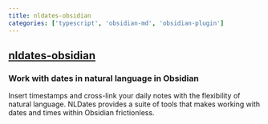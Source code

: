 ```yaml
---
title: nldates-obsidian
categories: ['typescript', 'obsidian-md', 'obsidian-plugin']
---
```

## [nldates-obsidian](https://github.com/argenos/nldates-obsidian)

### Work with dates in natural language in Obsidian


Insert timestamps and cross-link your daily notes with the flexibility of natural language. NLDates provides a suite of tools that makes working with dates and times within Obsidian frictionless.
